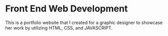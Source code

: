 # Front End Web Development
This is a portfolio website that I created for a graphic designer to showcase her work by utilizing HTML, CSS, and JAVASCRIPT.

